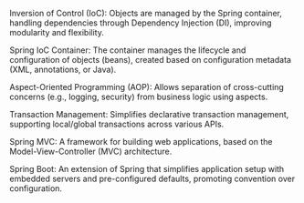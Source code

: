 Inversion of Control (IoC): Objects are managed by the Spring container, handling dependencies through Dependency Injection (DI), improving modularity and flexibility.

Spring IoC Container: The container manages the lifecycle and configuration of objects (beans), created based on configuration metadata (XML, annotations, or Java).

Aspect-Oriented Programming (AOP): Allows separation of cross-cutting concerns (e.g., logging, security) from business logic using aspects.

Transaction Management: Simplifies declarative transaction management, supporting local/global transactions across various APIs.

Spring MVC: A framework for building web applications, based on the Model-View-Controller (MVC) architecture.

Spring Boot: An extension of Spring that simplifies application setup with embedded servers and pre-configured defaults, promoting convention over configuration.
